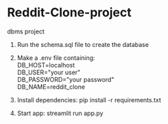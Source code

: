 # Reddit-Clone-project
dbms project

1. Run the schema.sql file to create the database

2. Make a .env file containing:<br/>
    DB_HOST=localhost<br/>
    DB_USER="your user"<br/>
    DB_PASSWORD="your password"<br/>
    DB_NAME=reddit_clone<br/>

3. Install dependencies:
    pip install -r requirements.txt

4. Start app:
    streamlit run app.py
